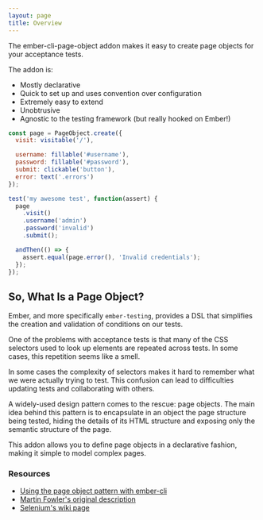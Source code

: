 ```yaml
---
layout: page
title: Overview
---
```


The ember-cli-page-object addon makes it easy to create page objects for your acceptance tests.

The addon is:

- Mostly declarative
- Quick to set up and uses convention over configuration
- Extremely easy to extend
- Unobtrusive
- Agnostic to the testing framework (but really hooked on Ember!)

```javascript
const page = PageObject.create({
  visit: visitable('/'),

  username: fillable('#username'),
  password: fillable('#password'),
  submit: clickable('button'),
  error: text('.errors')
});

test('my awesome test', function(assert) {
  page
    .visit()
    .username('admin')
    .password('invalid')
    .submit();

  andThen(() => {
    assert.equal(page.error(), 'Invalid credentials');
  });
});
```

## So, What Is a Page Object?

Ember, and more specifically `ember-testing`, provides a DSL that simplifies the creation and validation of conditions on our tests.

One of the problems with acceptance tests is that many of the CSS selectors used to look up elements are repeated across tests. In some cases, this repetition seems like a smell.

In some cases the complexity of selectors makes it hard to remember what we were actually trying to test. This confusion can lead to difficulties updating tests and collaborating with others.

A widely-used design pattern comes to the rescue: page objects. The main idea behind this pattern is to encapsulate in an object the page structure being tested, hiding the details of its HTML structure and exposing only the semantic structure of the page.

This addon allows you to define page objects in a declarative fashion, making it simple to model complex pages.

### Resources

- [Using the page object pattern with ember-cli](https://wyeworks.com/blog/2015/5/13/using-the-page-object-pattern-with-ember-cli/)
- [Martin Fowler's original description](http://martinfowler.com/bliki/PageObject.html)
- [Selenium's wiki page](https://code.google.com/p/selenium/wiki/PageObjects)
